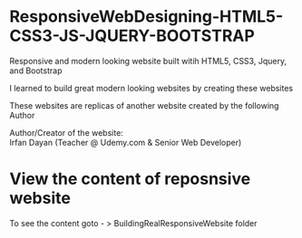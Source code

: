 # ResponsiveWebDesigning-HTML5-CSS3-JS-JQUERY-BOOTSTRAP
Responsive and modern looking website built witih HTML5, CSS3, Jquery, and Bootstrap  

I learned to build great modern looking websites by creating these websites

These websites are replicas of another website created by the following Author  

Author/Creator of the website:  
Irfan Dayan (Teacher @ Udemy.com & Senior Web Developer)

# View the content of reposnsive website
To see the content goto - > BuildingRealResponsiveWebsite folder
